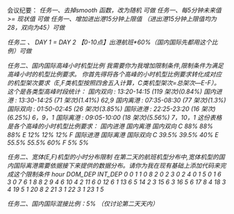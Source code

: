 会议纪要：
_任务一、去掉smooth 函数，改为随机 可做_ 
_任务一、每5分钟未来值 >= 现状值 可做_
_任务一、增加进出港15分钟上限值 （进出港15分钟上限值均为28，双向为45）可做_

_任务二 、 DAY 1 = DAY 2 【0-10点】出港航班*60%（国内国际先都用这个比例）可做_

_任务二、国内国际高峰小时机型比例
我需要你为我增加限制条件,限制条件为满足高峰小时的机型比例要求。
你首先得将各个高峰的小时机型比例要求转化成对应的机型架次要求（E,F类机型按照四舍五入计算，C类机型架次=总架次—E-F）。
这个是各类型高峰时段统计：
国内双向    : 13:20-14:15 (119 架次)(0.84%)
国内进港    : 13:30-14:25 (71 架次)(1.41%) 62,9 
国内离港    : 07:35-08:30 (77 架次)(1.3%)
国际双向    : 01:50-02:45 (26 架次)(3.85%)
国际进港    : 22:25-23:20 (16 架次)(6.25%) 6，9，1
国际离港    : 09:05-10:00 (18 架次)(5.56%) 7，10，1
这份表格是各个高峰的小时机型比例要求：
国内进港 国内离港 国内双向
C 88% 88% 88%
E 12% 12% 12%
F
国际进港 国际离港 国际双向
C 39.5% 39.5% 40%
E 55.5% 55.5% 60%
F 5% 5%_

_任务二、宽体(E,F)机型的小时分布限制
在第二天的航班机型分布中,宽体机型的国内国际离港需要依据接下来提供的数据分布。请你为我在现有基础上添加代码来完成这个限制条件
hour DOM_DEP INT_DEP
0	0	1
1	0	8
2	0	2
3	0	2
4	0	1
5	0	1
6	3	0
7	6	1
8	8	2
9	4	6
10	4	2
11	6	0
12	6	1
13	6	5
14	2	3
15	6	3
16	5	6
17	8	4
18	3	4
19	5	1
20	8	2
21	3	1
22	3	1
23	1	5_

_任务二、国内国际混接比例：5% （仅讨论第二天天内）_